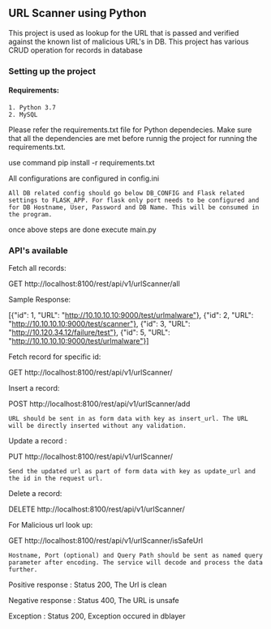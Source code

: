 ## **URL Scanner using Python**
This project is used as lookup for the URL that is passed and verified against the 
known list of malicious URL's in DB. This project has various CRUD operation for records in database

### **Setting up the project**

#### Requirements:
    
    1. Python 3.7
    2. MySQL

Please refer the requirements.txt file for Python dependecies. Make sure that all the dependencies are met before runnig the project
for running the requirements.txt.

use command pip install -r requirements.txt

All configurations are configured in config.ini 

`All DB related config should go below DB_CONFIG and Flask related settings to FLASK_APP. For flask only port needs to be configured and for DB Hostname, User, Password and DB Name. This will be consumed in the program.`

once above steps are done execute main.py

### **API's available**
Fetch all records:

GET http://localhost:8100/rest/api/v1/urlScanner/all

Sample Response:

[{"id": 1, "URL": "http://10.10.10.10:9000/test/urlmalware"}, {"id": 2, "URL": "http://10.10.10.10:9000/test/scanner"},
{"id": 3, "URL": "http://10.120.34.12/failure/test"}, {"id": 5, "URL": "http://10.10.10.10:9000/test/urlmalware"}]

Fetch record for specific id:

GET http://localhost:8100/rest/api/v1/urlScanner/<id>

Insert a record:

POST http://localhost:8100/rest/api/v1/urlScanner/add

`URL should be sent in as form data with key as insert_url. The URL will be directly inserted without any validation.`

Update a record :

PUT http://localhost:8100/rest/api/v1/urlScanner/<id>

`Send the updated url as part of form data with key as update_url and the id in the request url.`

Delete a record:

DELETE http://localhost:8100/rest/api/v1/urlScanner/<id>

For Malicious url look up:

GET http://localhost:8100/rest/api/v1/urlScanner/isSafeUrl

`Hostname, Port (optional) and Query Path should be sent as named query parameter after encoding. The service will decode and process the data further.`

Positive response : Status 200, The Url is clean

Negative response : Status 400, The URL is unsafe

Exception : Status 200, Exception occured in dblayer
